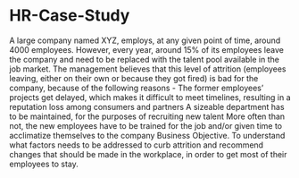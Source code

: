 # HR-Case-Study
A large company named XYZ, employs, at any given point of time, around 4000 employees. However, every year, around 15% of its employees leave the company and need to be replaced with the talent pool available in the job market. The management believes that this level of attrition (employees leaving, either on their own or because they got fired) is bad for the company, because of the following reasons - The former employees’ projects get delayed, which makes it difficult to meet timelines,    resulting in a reputation loss among consumers and partners A sizeable department has to be maintained, for the purposes of recruiting new talent More often than not, the new employees have to be trained for the job and/or given time  to acclimatize themselves to the company  Business Objective.  To understand what factors needs to be addressed to curb attrition and recommend changes that should be made in the workplace, in order to get most of their employees to stay. 
